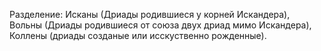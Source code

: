 Разделение: Исканы (Дриады родившиеся у корней Искандера), Вольны (Дриады родившиеся от союза двух дриад мимо Искандера), Коллены (дриады созданые или исскуственно рожденные).
